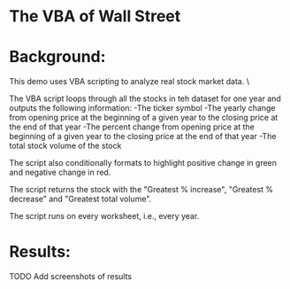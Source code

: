 # The VBA of Wall Street

# Background:
This demo uses VBA scripting to analyze real stock market data. \

The VBA script loops through all the stocks in teh dataset for one year and outputs the following information:
  -The ticker symbol
  -The yearly change from opening price at the beginning of a given year to the closing price at the end of that year
  -The percent change from opening price at the beginning of a given year to the closing price at the end of that year
  -The total stock volume of the stock


The script also conditionally formats to highlight positive change in green and negative change in red.

The script returns the stock with the "Greatest % increase", "Greatest % decrease" and "Greatest total volume". 

The script runs on every worksheet, i.e., every year.



# Results:
TODO Add screenshots of results
